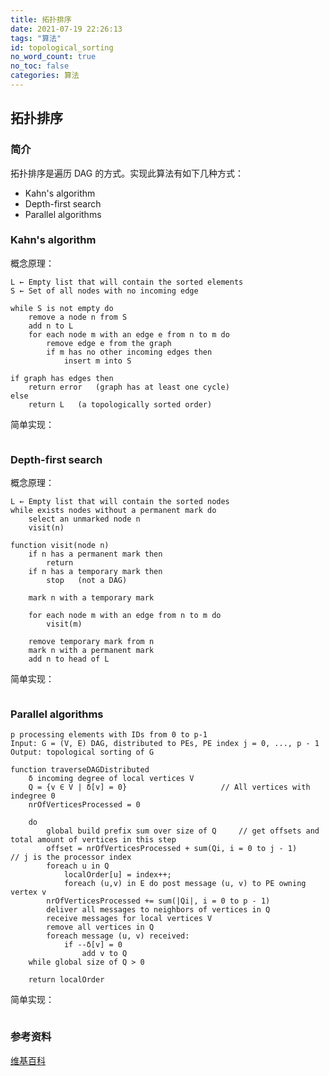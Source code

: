 ```yaml
---
title: 拓扑排序
date: 2021-07-19 22:26:13
tags: "算法"
id: topological_sorting
no_word_count: true
no_toc: false
categories: 算法
---
```


## 拓扑排序

### 简介

拓扑排序是遍历 DAG 的方式。实现此算法有如下几种方式：

- Kahn's algorithm
- Depth-first search
- Parallel algorithms

### Kahn's algorithm 

概念原理：

```text
L ← Empty list that will contain the sorted elements
S ← Set of all nodes with no incoming edge

while S is not empty do
    remove a node n from S
    add n to L
    for each node m with an edge e from n to m do
        remove edge e from the graph
        if m has no other incoming edges then
            insert m into S

if graph has edges then
    return error   (graph has at least one cycle)
else 
    return L   (a topologically sorted order)
```

简单实现：

```text

```

### Depth-first search

概念原理：

```text
L ← Empty list that will contain the sorted nodes
while exists nodes without a permanent mark do
    select an unmarked node n
    visit(n)

function visit(node n)
    if n has a permanent mark then
        return
    if n has a temporary mark then
        stop   (not a DAG)

    mark n with a temporary mark

    for each node m with an edge from n to m do
        visit(m)

    remove temporary mark from n
    mark n with a permanent mark
    add n to head of L
```

简单实现：

```python

```

### Parallel algorithms

```text
p processing elements with IDs from 0 to p-1
Input: G = (V, E) DAG, distributed to PEs, PE index j = 0, ..., p - 1
Output: topological sorting of G

function traverseDAGDistributed
    δ incoming degree of local vertices V
    Q = {v ∈ V | δ[v] = 0}                     // All vertices with indegree 0
    nrOfVerticesProcessed = 0

    do                 
        global build prefix sum over size of Q     // get offsets and total amount of vertices in this step
        offset = nrOfVerticesProcessed + sum(Qi, i = 0 to j - 1)          // j is the processor index
        foreach u in Q                                       
            localOrder[u] = index++;
            foreach (u,v) in E do post message (u, v) to PE owning vertex v
        nrOfVerticesProcessed += sum(|Qi|, i = 0 to p - 1)
        deliver all messages to neighbors of vertices in Q  
        receive messages for local vertices V
        remove all vertices in Q
        foreach message (u, v) received:
            if --δ[v] = 0
                add v to Q
    while global size of Q > 0

    return localOrder
```

简单实现：

```python

```

### 参考资料

[维基百科](https://en.wikipedia.org/wiki/Topological_sorting)
